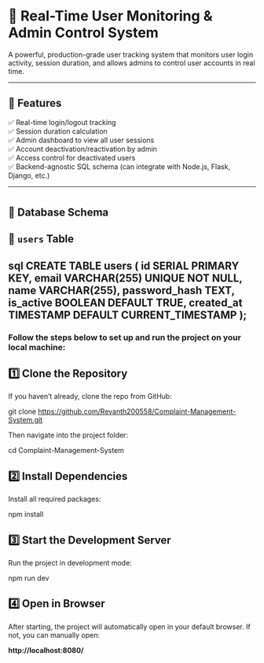 # 🧠 Real-Time User Monitoring & Admin Control System

A powerful, production-grade user tracking system that monitors user login activity, session duration, and allows admins to control user accounts in real time.

---

## 🔧 Features

✅ Real-time login/logout tracking  
✅ Session duration calculation  
✅ Admin dashboard to view all user sessions  
✅ Account deactivation/reactivation by admin  
✅ Access control for deactivated users  
✅ Backend-agnostic SQL schema (can integrate with Node.js, Flask, Django, etc.)

---
#

## 🧱 Database Schema

## 📁 `users` Table
sql
CREATE TABLE users (
    id SERIAL PRIMARY KEY,
    email VARCHAR(255) UNIQUE NOT NULL,
    name VARCHAR(255),
    password_hash TEXT,
    is_active BOOLEAN DEFAULT TRUE,
    created_at TIMESTAMP DEFAULT CURRENT_TIMESTAMP
);
---
### Follow the steps below to set up and run the project on your local machine:

## 1️⃣ Clone the Repository

If you haven’t already, clone the repo from GitHub:

git clone https://github.com/Revanth200558/Complaint-Management-System.git


Then navigate into the project folder:

cd Complaint-Management-System

## 2️⃣ Install Dependencies

Install all required packages:

npm install

## 3️⃣ Start the Development Server

Run the project in development mode:

npm run dev

## 4️⃣ Open in Browser

After starting, the project will automatically open in your default browser.
If not, you can manually open:

**http://localhost:8080/**

